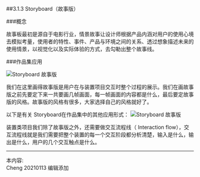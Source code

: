 
##3.1.3 Storyboard（故事版）

###概念

故事板最初是源自于电影行业，情景故事让设计师根据产品内涵对用户的使用心境去模拟考量，使用者的特性、事件、产品与环境之间的关系、透过想象描述未来的使用情景，以视觉化以及实际体验的方式，去勾勒出整个故事线。

###作品集应用

![ Storyboard 故事版](http://kitpic.makebi.net/2021/ard_04.jpg)

我们在这里画得故事版是用户在与装置项目交互时整个过程的展示。我们在画故事版之前先要定下来一共要画几帧画面，每一帧画面的内容都是什么，最后要定故事版的风格。故事版的风格有很多，大家选择自己的风格就好了。

以下是有关 Storyboard在作品集中的其他应用形式：
![ Storyboard 故事版](http://kitpic.makebi.net/2021/ard_05.jpg)

装置类项目我们除了故事版之外，还需要做交互流程线（ Interaction flow），交互流程线就是我们需要把整个装置的每一个交互阶段都分析清楚，输入是什么，输出是什么，用户的几个交互触点是什么。 

---
本内容:  
Cheng 20210113 编辑添加
